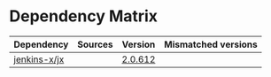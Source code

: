 # Dependency Matrix

Dependency | Sources | Version | Mismatched versions
---------- | ------- | ------- | -------------------
[jenkins-x/jx](https://github.com/jenkins-x/jx.git) |  | [2.0.612](https://github.com/jenkins-x/jx/releases/tag/v2.0.612) | 
